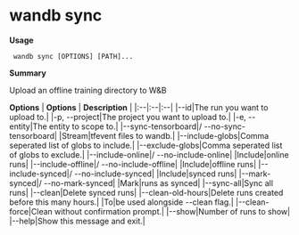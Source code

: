 # wandb sync

**Usage**

` wandb sync [OPTIONS] [PATH]...`

**Summary**

Upload an offline training directory to W&B


**Options**
| **Options** | **Description** |
|:--|:--|:--|
|--id|The run you want to upload to.|
|-p, --project|The project you want to upload to.|
|-e, --entity|The entity to scope to.|
|--sync-tensorboard|/ --no-sync-tensorboard|
|Stream|tfevent files to wandb.|
|--include-globs|Comma seperated list of globs to include.|
|--exclude-globs|Comma seperated list of globs to exclude.|
|--include-online|/ --no-include-online|
|Include|online runs|
|--include-offline|/ --no-include-offline|
|Include|offline runs|
|--include-synced|/ --no-include-synced|
|Include|synced runs|
|--mark-synced|/ --no-mark-synced|
|Mark|runs as synced|
|--sync-all|Sync all runs|
|--clean|Delete synced runs|
|--clean-old-hours|Delete runs created before this many hours.|
|To|be used alongside --clean flag.|
|--clean-force|Clean without confirmation prompt.|
|--show|Number of runs to show|
|--help|Show this message and exit.|


